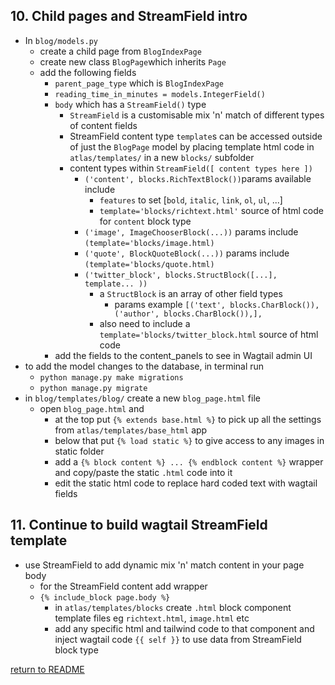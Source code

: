 ## 10. Child pages and StreamField intro
  - In `blog/models.py`
    - create a child page from `BlogIndexPage`
    - create new class `BlogPage`which inherits `Page`
    - add the following fields
      - `parent_page_type` which is `BlogIndexPage`
      - `reading_time_in_minutes = models.IntegerField()`
      - `body` which has a `StreamField()` type
        - `StreamField` is a customisable mix 'n' match of different types of content fields
        - StreamField content type `template`s can be accessed outside of just the `BlogPage` model by placing template html code in `atlas/templates/` in a new `blocks/` subfolder 
        - content types within `StreamField([ content types here ])`
          - `('content', blocks.RichTextBlock())`params available include
            - `features` to set [`bold`, `italic`, `link`, `ol`, `ul`, ...]
            - `template='blocks/richtext.html'` source of html code for `content` block type
          - `('image', ImageChooserBlock(...))` params include `(template='blocks/image.html)` 
          - `('quote', BlockQuoteBlock(...))` params include `(template='blocks/quote.html)`
          - `('twitter_block', blocks.StructBlock([...], template... ))`
            - a `StructBlock` is an array of other field types
              - params example `[('text', blocks.CharBlock()), ('author', blocks.CharBlock()),],`
            - also need to include a `template='blocks/twitter_block.html` source of html code
      - add the fields to the content_panels to see in Wagtail admin UI
  - to add the model changes to the database, in terminal run
    - `python manage.py make migrations`
    - `python manage.py migrate` 
  - in `blog/templates/blog/` create a new `blog_page.html` file
    - open `blog_page.html` and 
      - at the top put `{% extends base.html %}` to pick up all the settings from `atlas/templates/base_html` app
      - below that put `{% load static %}` to give access to any images in static folder
      - add a `{% block content %} ... {% endblock content %}` wrapper and copy/paste the static `.html` code into it
      - edit the static html code to replace hard coded text with wagtail fields


## 11. Continue to build wagtail StreamField template
  - use StreamField to add dynamic mix 'n' match content in your page body
    - for the StreamField content add wrapper
    - `{% include_block page.body %}`
      - in `atlas/templates/blocks` create `.html` block component template files eg `richtext.html`, `image.html` etc
      - add any specific html and tailwind code to that component and inject wagtail code `{{ self }}` to use data from StreamField block type

[return to README](../README.md#course)